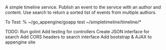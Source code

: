 A simple timeline service. Publish an event to the service with an author and content. Use search to return a sorted list of events from multiple authors.

To Test:
% ~/go_appengine/goapp test ~/simpletimeline/timeline/*

TODO:
	Run golint
	Add testing for controllers
	Create JSON interface for search
	Add CORS headers to search interface
	Add bootstrap & AJAX to appengine site